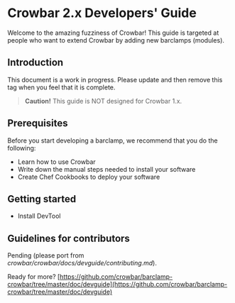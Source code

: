 # Crowbar 2.x Developers' Guide

Welcome to the amazing fuzziness of Crowbar!  This guide is targeted at people who want to extend Crowbar by adding new barclamps (modules). 

## Introduction

This document is a work in progress.  Please update and then remove this tag when you feel that it is complete.

> **Caution!** This guide is NOT designed for Crowbar 1.x.

## Prerequisites

Before you start developing a barclamp, we recommend that you do the following:

*	Learn how to use Crowbar
*	Write down the manual steps needed to install your software
*	Create Chef Cookbooks to deploy your software

## Getting started

* Install DevTool

## Guidelines for contributors

Pending (please port from *crowbar/crowbar/docs/devguide/contributing.md*).

Ready for more? [https://github.com/crowbar/barclamp-crowbar/tree/master/doc/devguide](https://github.com/crowbar/barclamp-crowbar/tree/master/doc/devguide)
